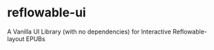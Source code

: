 # reflowable-ui
A Vanilla UI Library (with no dependencies) for Interactive Reflowable-layout EPUBs
